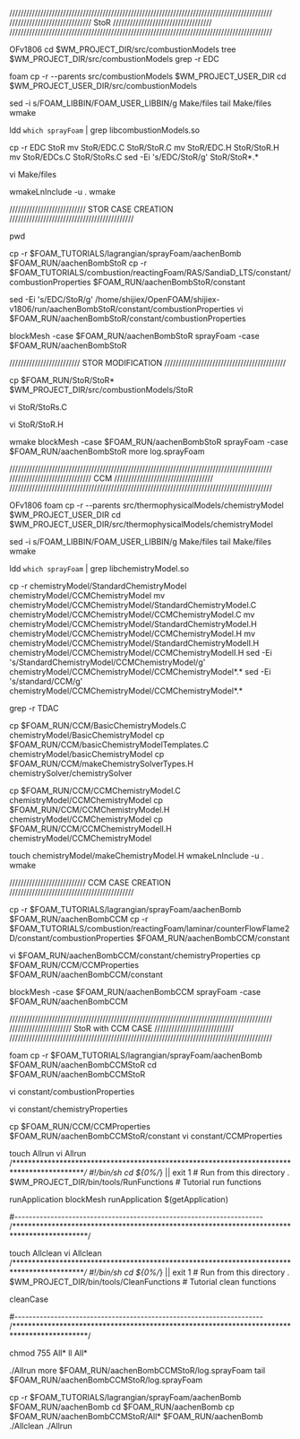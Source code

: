/////////////////////////////////////////////////////////////////////////////////////////////
/////////////////////////////             StoR            ///////////////////////////////////
/////////////////////////////////////////////////////////////////////////////////////////////



OFv1806
cd $WM_PROJECT_DIR/src/combustionModels
tree $WM_PROJECT_DIR/src/combustionModels
grep -r EDC



foam
cp -r --parents src/combustionModels $WM_PROJECT_USER_DIR
cd $WM_PROJECT_USER_DIR/src/combustionModels

sed -i s/FOAM_LIBBIN/FOAM_USER_LIBBIN/g Make/files
tail Make/files
wmake

ldd `which sprayFoam` | grep libcombustionModels.so

cp -r EDC StoR
mv StoR/EDC.C StoR/StoR.C
mv StoR/EDC.H StoR/StoR.H
mv StoR/EDCs.C StoR/StoRs.C
sed -Ei 's/EDC/StoR/g' StoR/StoR*.*

vi Make/files

wmakeLnInclude -u .
wmake




///////////////////////////  STOR CASE CREATION  ////////////////////////////////////////////

pwd

cp -r $FOAM_TUTORIALS/lagrangian/sprayFoam/aachenBomb $FOAM_RUN/aachenBombStoR
cp -r $FOAM_TUTORIALS/combustion/reactingFoam/RAS/SandiaD_LTS/constant/combustionProperties $FOAM_RUN/aachenBombStoR/constant


sed -Ei 's/EDC/StoR/g' /home/shijiex/OpenFOAM/shijiex-v1806/run/aachenBombStoR/constant/combustionProperties
vi $FOAM_RUN/aachenBombStoR/constant/combustionProperties


blockMesh -case $FOAM_RUN/aachenBombStoR
sprayFoam -case $FOAM_RUN/aachenBombStoR




/////////////////////////      STOR MODIFICATION    ///////////////////////////////////////////

cp $FOAM_RUN/StoR/StoR* $WM_PROJECT_DIR/src/combustionModels/StoR

vi StoR/StoRs.C

vi StoR/StoR.H


wmake
blockMesh -case $FOAM_RUN/aachenBombStoR
sprayFoam -case $FOAM_RUN/aachenBombStoR
more log.sprayFoam





















/////////////////////////////////////////////////////////////////////////////////////////////
/////////////////////////////              CCM            ///////////////////////////////////
/////////////////////////////////////////////////////////////////////////////////////////////

OFv1806
foam
cp -r --parents src/thermophysicalModels/chemistryModel $WM_PROJECT_USER_DIR
cd $WM_PROJECT_USER_DIR/src/thermophysicalModels/chemistryModel

sed -i s/FOAM_LIBBIN/FOAM_USER_LIBBIN/g Make/files
tail Make/files
wmake

ldd `which sprayFoam` | grep libchemistryModel.so

cp -r chemistryModel/StandardChemistryModel chemistryModel/CCMChemistryModel
mv chemistryModel/CCMChemistryModel/StandardChemistryModel.C chemistryModel/CCMChemistryModel/CCMChemistryModel.C
mv chemistryModel/CCMChemistryModel/StandardChemistryModel.H chemistryModel/CCMChemistryModel/CCMChemistryModel.H
mv chemistryModel/CCMChemistryModel/StandardChemistryModelI.H chemistryModel/CCMChemistryModel/CCMChemistryModelI.H
sed -Ei 's/StandardChemistryModel/CCMChemistryModel/g' chemistryModel/CCMChemistryModel/CCMChemistryModel*.*
sed -Ei 's/standard/CCM/g' chemistryModel/CCMChemistryModel/CCMChemistryModel*.*


grep -r TDAC

cp $FOAM_RUN/CCM/BasicChemistryModels.C chemistryModel/BasicChemistryModel
cp $FOAM_RUN/CCM/basicChemistryModelTemplates.C chemistryModel/basicChemistryModel
cp $FOAM_RUN/CCM/makeChemistrySolverTypes.H chemistrySolver/chemistrySolver

cp $FOAM_RUN/CCM/CCMChemistryModel.C chemistryModel/CCMChemistryModel
cp $FOAM_RUN/CCM/CCMChemistryModel.H chemistryModel/CCMChemistryModel
cp $FOAM_RUN/CCM/CCMChemistryModelI.H chemistryModel/CCMChemistryModel

touch chemistryModel/makeChemistryModel.H
wmakeLnInclude -u .
wmake



///////////////////////////  CCM CASE CREATION  ////////////////////////////////////////////

cp -r $FOAM_TUTORIALS/lagrangian/sprayFoam/aachenBomb $FOAM_RUN/aachenBombCCM
cp -r $FOAM_TUTORIALS/combustion/reactingFoam/laminar/counterFlowFlame2D/constant/combustionProperties $FOAM_RUN/aachenBombCCM/constant

vi $FOAM_RUN/aachenBombCCM/constant/chemistryProperties
cp $FOAM_RUN/CCM/CCMProperties $FOAM_RUN/aachenBombCCM/constant

blockMesh -case $FOAM_RUN/aachenBombCCM
sprayFoam -case $FOAM_RUN/aachenBombCCM



















/////////////////////////////////////////////////////////////////////////////////////////////
//////////////////////             StoR with CCM CASE            ////////////////////////////
/////////////////////////////////////////////////////////////////////////////////////////////

foam
cp -r $FOAM_TUTORIALS/lagrangian/sprayFoam/aachenBomb $FOAM_RUN/aachenBombCCMStoR
cd $FOAM_RUN/aachenBombCCMStoR

vi constant/combustionProperties

vi constant/chemistryProperties

cp $FOAM_RUN/CCM/CCMProperties $FOAM_RUN/aachenBombCCMStoR/constant
vi constant/CCMProperties

touch Allrun
vi Allrun
/*******************************************************************************************/
#!/bin/sh
cd ${0%/*} || exit 1				# Run from this directory
. $WM_PROJECT_DIR/bin/tools/RunFunctions	# Tutorial run functions

runApplication blockMesh
runApplication $(getApplication)

#---------------------------------------------------------------------
/*******************************************************************************************/


touch Allclean
vi Allclean
/*******************************************************************************************/
#!/bin/sh
cd ${0%/*} || exit 1				# Run from this directory
. $WM_PROJECT_DIR/bin/tools/CleanFunctions	# Tutorial clean functions

cleanCase

#---------------------------------------------------------------------
/*******************************************************************************************/


chmod 755 All*
ll All*

./Allrun
more $FOAM_RUN/aachenBombCCMStoR/log.sprayFoam
tail $FOAM_RUN/aachenBombCCMStoR/log.sprayFoam


cp -r $FOAM_TUTORIALS/lagrangian/sprayFoam/aachenBomb $FOAM_RUN/aachenBomb
cd $FOAM_RUN/aachenBomb
cp $FOAM_RUN/aachenBombCCMStoR/All* $FOAM_RUN/aachenBomb
./Allclean
./Allrun
